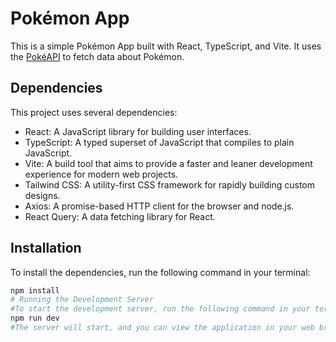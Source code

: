 # Pokémon App

This is a simple Pokémon App built with React, TypeScript, and Vite. It uses the [PokéAPI](https://pokeapi.co/) to fetch data about Pokémon.

## Dependencies

This project uses several dependencies:

- React: A JavaScript library for building user interfaces.
- TypeScript: A typed superset of JavaScript that compiles to plain JavaScript.
- Vite: A build tool that aims to provide a faster and leaner development experience for modern web projects.
- Tailwind CSS: A utility-first CSS framework for rapidly building custom designs.
- Axios: A promise-based HTTP client for the browser and node.js.
- React Query: A data fetching library for React.

## Installation

To install the dependencies, run the following command in your terminal:

```bash
npm install
# Running the Development Server
#To start the development server, run the following command in your terminal:
npm run dev
#The server will start, and you can view the application in your web browser at http://localhost:5173/

```